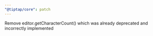 ```yaml
---
"@tiptap/core": patch
---
```


Remove editor.getCharacterCount() which was already deprecated and incorrectly implemented
